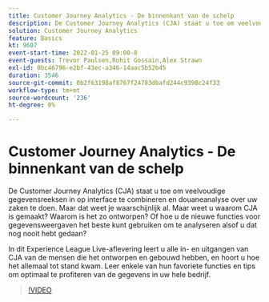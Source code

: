 ```yaml
---
title: Customer Journey Analytics - De binnenkant van de schelp
description: De Customer Journey Analytics (CJA) staat u toe om veelvoudige gegevensreeksen in op interface te combineren en douaneanalyse over uw zaken te doen. Maar dat weet je waarschijnlijk al. Maar weet u waarom CJA is gemaakt? Waarom is het zo ontworpen? Of hoe u de nieuwe functies voor gegevensweergaven het beste kunt gebruiken om te analyseren alsof u dat nog nooit hebt gedaan? In dit Experience League Live-aflevering leert u alle in- en uitgangen van CJA van de mensen die het ontworpen en gebouwd hebben, en hoort u hoe het allemaal tot stand kwam. Leer enkele van hun favoriete functies en tips om optimaal te profiteren van de gegevens in uw hele bedrijf.
solution: Customer Journey Analytics
feature: Basics
kt: 9607
event-start-time: 2022-01-25 09:00-8
event-guests: Trevor Paulsen,Rohit Gossain,Alex Strawn
exl-id: 0bc46796-e2bf-43ec-a346-14aac5b52b45
duration: 3546
source-git-commit: 0b2f63198af8767f24783dbafd244c9398c24f33
workflow-type: tm+mt
source-wordcount: '236'
ht-degree: 0%

---
```


# Customer Journey Analytics - De binnenkant van de schelp

De Customer Journey Analytics (CJA) staat u toe om veelvoudige gegevensreeksen in op interface te combineren en douaneanalyse over uw zaken te doen. Maar dat weet je waarschijnlijk al. Maar weet u waarom CJA is gemaakt? Waarom is het zo ontworpen? Of hoe u de nieuwe functies voor gegevensweergaven het beste kunt gebruiken om te analyseren alsof u dat nog nooit hebt gedaan?

In dit Experience League Live-aflevering leert u alle in- en uitgangen van CJA van de mensen die het ontworpen en gebouwd hebben, en hoort u hoe het allemaal tot stand kwam. Leer enkele van hun favoriete functies en tips om optimaal te profiteren van de gegevens in uw hele bedrijf.

>[!VIDEO](https://video.tv.adobe.com/v/340025/?quality=12&learn=on)

